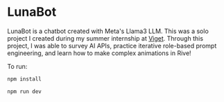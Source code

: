 # LunaBot

LunaBot is a chatbot created with Meta's Llama3 LLM.
This was a solo project I created during my summer internship at [Viget](https://www.viget.com/).
Through this project, I was able to survey AI APIs, practice iterative role-based prompt engineering, and learn how to make complex animations in Rive!

To run:
```sh
npm install
```
```sh
npm run dev
```
